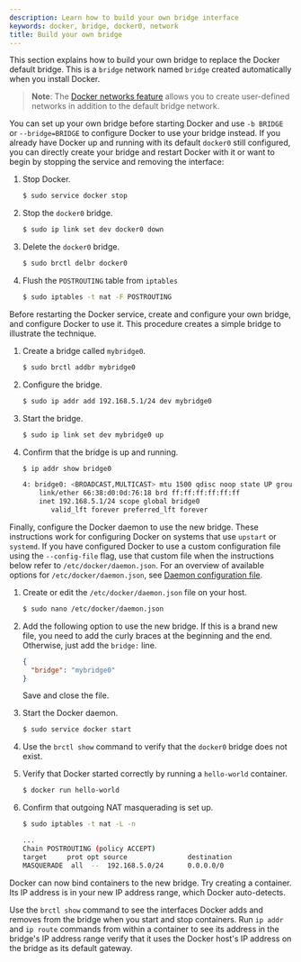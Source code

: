 ```yaml
---
description: Learn how to build your own bridge interface
keywords: docker, bridge, docker0, network
title: Build your own bridge
---
```


This section explains how to build your own bridge to replace the Docker default
bridge. This is a `bridge` network named `bridge` created automatically when you
install Docker.

> **Note**: The [Docker networks feature](../index.md) allows you to
create user-defined networks in addition to the default bridge network.

You can set up your own bridge before starting Docker and use `-b BRIDGE` or
`--bridge=BRIDGE` to configure Docker to use your bridge instead. If you already
have Docker up and running with its default `docker0` still configured,
you can directly create your bridge and restart Docker with it or want to begin by
stopping the service and removing the interface:

1.  Stop Docker.

    ```bash
    $ sudo service docker stop
    ```

2.  Stop the `docker0` bridge.

    ```bash
    $ sudo ip link set dev docker0 down
    ```
3.  Delete the `docker0` bridge.

    ```bash
    $ sudo brctl delbr docker0
    ```

4.  Flush the `POSTROUTING` table from `iptables`

    ```bash
    $ sudo iptables -t nat -F POSTROUTING
    ```

Before restarting the Docker service, create and configure your own bridge, and
configure Docker to use it. This procedure creates a simple bridge to illustrate
the technique.

1.  Create a bridge called `mybridge0`.
    ```bash
    $ sudo brctl addbr mybridge0
    ```

2.  Configure the bridge.

    ```bash
    $ sudo ip addr add 192.168.5.1/24 dev mybridge0
    ```

3.  Start the bridge.
    ```bash
    $ sudo ip link set dev mybridge0 up
    ```

4.  Confirm that the bridge is up and running.
    ```bash
    $ ip addr show bridge0

    4: bridge0: <BROADCAST,MULTICAST> mtu 1500 qdisc noop state UP group default
        link/ether 66:38:d0:0d:76:18 brd ff:ff:ff:ff:ff:ff
        inet 192.168.5.1/24 scope global bridge0
           valid_lft forever preferred_lft forever
    ```

Finally, configure the Docker daemon to use the new bridge. These instructions
work for configuring Docker on systems that use `upstart` or `systemd`. If you
have  configured Docker to use a custom configuration file using the
`--config-file` flag, use that custom file when the instructions below refer to
`/etc/docker/daemon.json`. For an overview of available options for
`/etc/docker/daemon.json`, see
[Daemon configuration file](../reference/commandline/dockerd.md#daemon-configuration-file).

1.  Create or edit the `/etc/docker/daemon.json` file on your host.

    ```bash
    $ sudo nano /etc/docker/daemon.json
    ```

2.  Add the following option to use the new bridge. If this is a brand new file,
    you need to add the curly braces at the beginning and the end. Otherwise, just
    add the `bridge:` line.

    ```json
    {
      "bridge": "mybridge0"
    }
    ```

    Save and close the file.


3.  Start the Docker daemon.

    ```bash
    $ sudo service docker start
    ```

4.  Use the `brctl show` command to verify that the `docker0` bridge does not
    exist.

5.  Verify that Docker started correctly by running a `hello-world` container.

    ```bash
    $ docker run hello-world
    ```
6.  Confirm that outgoing NAT masquerading is set up.

    ```bash
    $ sudo iptables -t nat -L -n

    ...
    Chain POSTROUTING (policy ACCEPT)
    target     prot opt source               destination
    MASQUERADE  all  --  192.168.5.0/24      0.0.0.0/0
    ```

Docker can now bind containers to the new bridge. Try creating a container. Its
IP address is in your new IP address range, which Docker auto-detects.

Use the `brctl show` command to see the interfaces Docker adds and removes from
the bridge when you start and stop containers. Run `ip addr` and `ip route`
commands from within a container to see its address in the bridge's IP address
range verify that it uses the Docker host's IP address on the bridge as its
default gateway.
